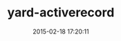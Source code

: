 ---
layout: post
title:  "yard-activerecord"
repo:   "theodorton/yard-activerecord"
date:   2015-02-18 17:20:11
gemurl: https://github.com/theodorton/yard-activerecord
---